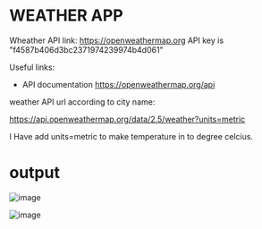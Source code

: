 # WEATHER APP

Wheather API link: https://openweathermap.org
API key is "f4587b406d3bc2371974239974b4d061"

Useful links:

- API documentation https://openweathermap.org/api

weather API url according to city name:

https://api.openweathermap.org/data/2.5/weather?units=metric

I Have add units=metric to make temperature in to degree celcius.


# output

![image](https://github.com/Rajakumar2829/Weather-App/assets/97526409/7fbd0335-f8e3-4346-b0cd-ce356ab11109)


![image](https://github.com/Rajakumar2829/Weather-App/assets/97526409/9578a0cc-24db-48f7-afba-bd65f7622180)
